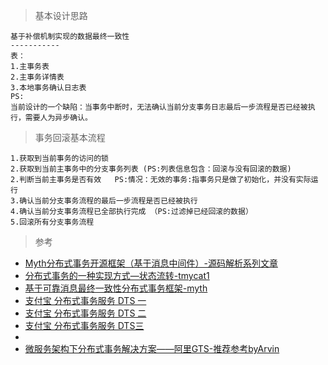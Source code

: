 
> 基本设计思路
```
基于补偿机制实现的数据最终一致性
-----------
表：
1.主事务表
2.主事务详情表
3.本地事务确认日志表
PS:
当前设计的一个缺陷：当事务中断时，无法确认当前分支事务日志最后一步流程是否已经被执行，需要人为异步确认。
```
> 事务回滚基本流程
```
1.获取到当前事务的访问的锁
2.获取到当前主事务中的分支事务列表 (PS:列表信息包含：回滚与没有回滚的数据)
2.判断当前主事务是否有效   PS:情况：无效的事务:指事务只是做了初始化，并没有实际运行
3.确认当前分支事务流程的最后一步流程是否已经被执行
4.确认当前分支事务流程已全部执行完成 （PS:过滤掉已经回滚的数据）
5.回滚所有分支事务流程
```

> 参考
- [Myth分布式事务开源框架（基于消息中间件）-源码解析系列文章](https://juejin.im/post/5a5c63986fb9a01cb64ec517)
- [分布式事务的一种实现方式—状态流转-tmycat1](https://github.com/yu199195/tmycat1)
- [基于可靠消息最终一致性分布式事务框架-myth](https://github.com/yu199195/myth)
- [支付宝 分布式事务服务 DTS 一](https://blog.csdn.net/qq_27384769/article/details/79303744)
- [支付宝 分布式事务服务 DTS 二](https://blog.csdn.net/qq_27384769/article/details/79303942)
- [支付宝 分布式事务服务 DTS三](https://blog.csdn.net/qq_27384769/article/details/79304017)
- []()
- [微服务架构下分布式事务解决方案——阿里GTS-推荐参考byArvin](https://www.cnblogs.com/jiangyu666/p/8522547.html)